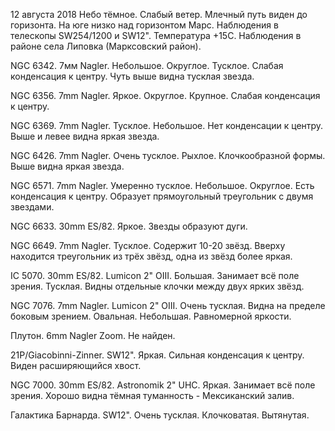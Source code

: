 12 августа 2018
Небо тёмное. Слабый ветер. Млечный путь виден до горизонта. На юге низко над горизонтом Марс. Наблюдения в телескопы SW254/1200 и SW12". Температура +15C. Наблюдения в районе села Липовка (Марксовский район).

NGC 6342. 7мм Nagler. Небольшое. Округлое. Тусклое. Слабая конденсация к центру. Чуть выше видна тусклая звезда.

NGC 6356. 7mm Nagler. Яркое. Округлое. Крупное. Слабая конденсация к центру.

NGC 6369. 7mm Nagler. Тусклое. Небольшое. Нет конденсации к центру. Выше и левее видна яркая звезда.

NGC 6426. 7mm Nagler. Очень тусклое. Рыхлое. Клочкообразной формы. Выше видна яркая звезда.

NGC 6571. 7mm Nagler. Умеренно тусклое. Небольшое. Округлое. Есть конденсация к центру. Образует прямоугольный треугольник с двумя звездами.

NGC 6633. 30mm ES/82. Яркое. Звезды образуют дуги.

NGC 6649. 7mm Nagler. Тусклое. Содержит 10-20 звёзд. Вверху находится треугольник из трёх звёзд, одна из звёзд более яркая.

IC 5070. 30mm ES/82. Lumicon 2" OIII. Большая. Занимает всё поле зрения. Тусклая. Видны отдельные клочки между двух ярких звёзд.

NGC 7076. 7mm Nagler. Lumicon 2" OIII. Очень тусклая. Видна на пределе боковым зрением. Овальная. Небольшая. Равномерной яркости.

Плутон. 6mm Nagler Zoom. Не найден.

21P/Giacobinni-Zinner. SW12". Яркая. Сильная конденсация к центру. Виден расширяющийся хвост.

NGC 7000. 30mm ES/82. Astronomik 2" UHC. Яркая. Занимает всё поле зрения. Хорошо видна тёмная туманность - Мексиканский залив.

Галактика Барнарда. SW12". Очень тусклая. Клочковатая. Вытянутая.